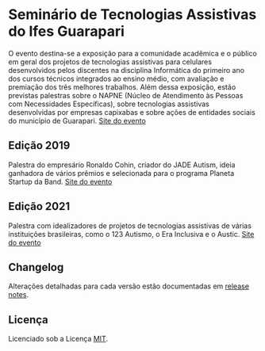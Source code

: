 # Seminário de Tecnologias Assistivas do Ifes Guarapari
O evento destina-se a exposição para a comunidade acadêmica e o público em geral dos projetos de tecnologias assistivas para celulares desenvolvidos pelos discentes na disciplina Informática do primeiro ano dos cursos técnicos integrados ao ensino médio, com avaliação e premiação dos três melhores trabalhos. Além dessa exposição, estão previstas palestras sobre o NAPNE (Núcleo de Atendimento às Pessoas com Necessidades Específicas), sobre tecnologias assistivas desenvolvidas por empresas capixabas e sobre ações de entidades sociais do município de Guarapari.
[Site do evento](https://ifes-guarapari-sta.web.app)

## Edição 2019
Palestra do empresário Ronaldo Cohin, criador do JADE Autism, ideia ganhadora de vários prêmios e selecionada para o programa Planeta Startup da Band.
[Site do evento](https://ifes-guarapari-sta.web.app/2019)

## Edição 2021
Palestra com idealizadores de projetos de tecnologias assistivas de várias instituições brasileiras, como o 123 Autismo, o Era Inclusiva e o Austic.
[Site do evento](https://ifes-guarapari-sta.web.app/2021)

## Changelog
Alterações detalhadas para cada versão estão documentadas em [release notes](https://github.com/ifes-guarapari-sta/site/releases).

## Licença
Licenciado sob a Licença [MIT](http://opensource.org/licenses/MIT).